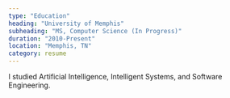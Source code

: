```yaml
---
type: "Education"
heading: "University of Memphis"
subheading: "MS, Computer Science (In Progress)"
duration: "2010-Present"
location: "Memphis, TN"
category: resume
---
```


I studied Artificial Intelligence, Intelligent Systems, and Software Engineering.